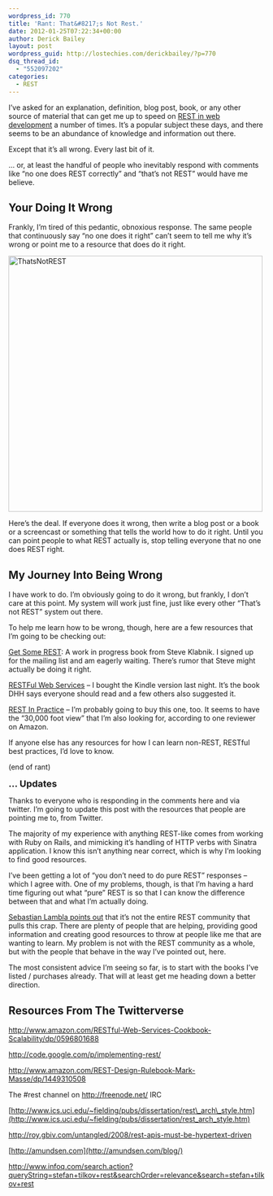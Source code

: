 ```yaml
---
wordpress_id: 770
title: 'Rant: That&#8217;s Not Rest.'
date: 2012-01-25T07:22:34+00:00
author: Derick Bailey
layout: post
wordpress_guid: http://lostechies.com/derickbailey/?p=770
dsq_thread_id:
  - "552097202"
categories:
  - REST
---
```

I&#8217;ve asked for an explanation, definition, blog post, book, or any other source of material that can get me up to speed on [REST in web development](http://en.wikipedia.org/wiki/Representational_state_transfer) a number of times. It&#8217;s a popular subject these days, and there seems to be an abundance of knowledge and information out there.

Except that it&#8217;s all wrong. Every last bit of it.

… or, at least the handful of people who inevitably respond with comments like &#8220;no one does REST correctly&#8221; and &#8220;that&#8217;s not REST&#8221; would have me believe.

## Your Doing It Wrong

Frankly, I&#8217;m tired of this pedantic, obnoxious response. The same people that continuously say &#8220;no one does it right&#8221; can&#8217;t seem to tell me why it&#8217;s wrong or point me to a resource that does do it right.

<img title="ThatsNotREST.jpg" src="https://lostechies.com/content/derickbailey/uploads/2012/01/ThatsNotREST.jpg" border="0" alt="ThatsNotREST" width="500" height="503" />

Here&#8217;s the deal. If everyone does it wrong, then write a blog post or a book or a screencast or something that tells the world how to do it right. Until you can point people to what REST actually is, stop telling everyone that no one does REST right.

## My Journey Into Being Wrong

I have work to do. I&#8217;m obviously going to do it wrong, but frankly, I don&#8217;t care at this point. My system will work just fine, just like every other &#8220;That&#8217;s not REST&#8221; system out there.

To help me learn how to be wrong, though, here are a few resources that I&#8217;m going to be checking out:

[Get Some REST](http://getsomere.st/): A work in progress book from Steve Klabnik. I signed up for the mailing list and am eagerly waiting. There&#8217;s rumor that Steve might actually be doing it right.

[RESTFul Web Services](http://www.amazon.com/Restful-Web-Services-Leonard-Richardson/dp/0596529260) &#8211; I bought the Kindle version last night. It&#8217;s the book DHH says everyone should read and a few others also suggested it.

[REST In Practice](http://www.amazon.com/REST-Practice-Hypermedia-Systems-Architecture/dp/0596805829) &#8211; I&#8217;m probably going to buy this one, too. It seems to have the &#8220;30,000 foot view&#8221; that I&#8217;m also looking for, according to one reviewer on Amazon.

If anyone else has any resources for how I can learn non-REST, RESTful best practices, I&#8217;d love to know.

(end of rant)

 

<span style="font-size: 18px; font-weight: bold;">… Updates</span>

Thanks to everyone who is responding in the comments here and via twitter. I&#8217;m going to update this post with the resources that people are pointing me to, from Twitter.

The majority of my experience with anything REST-like comes from working with Ruby on Rails, and mimicking it&#8217;s handling of HTTP verbs with Sinatra application. I know this isn&#8217;t anything near correct, which is why I&#8217;m looking to find good resources.

I&#8217;ve been getting a lot of &#8220;you don&#8217;t need to do pure REST&#8221; responses &#8211; which I agree with. One of my problems, though, is that I&#8217;m having a hard time figuring out what &#8220;pure&#8221; REST is so that I can know the difference between that and what I&#8217;m actually doing.

[Sebastian Lambla points out](https://twitter.com/#!/serialseb/status/162172630844186624) that it&#8217;s not the entire REST community that pulls this crap. There are plenty of people that are helping, providing good information and creating good resources to throw at people like me that are wanting to learn. My problem is not with the REST community as a whole, but with the people that behave in the way I&#8217;ve pointed out, here.

The most consistent advice I&#8217;m seeing so far, is to start with the books I&#8217;ve listed / purchases already. That will at least get me heading down a better direction.

## Resources From The Twitterverse

<http://www.amazon.com/RESTful-Web-Services-Cookbook-Scalability/dp/0596801688>

<http://code.google.com/p/implementing-rest/>

<http://www.amazon.com/REST-Design-Rulebook-Mark-Masse/dp/1449310508>

The #rest channel on <http://freenode.net/> IRC

[http://www.ics.uci.edu/~fielding/pubs/dissertation/rest\_arch\_style.htm](http://www.ics.uci.edu/~fielding/pubs/dissertation/rest_arch_style.htm)

<http://roy.gbiv.com/untangled/2008/rest-apis-must-be-hypertext-driven>

[http://amundsen.com](http://amundsen.com/blog/)

<http://www.infoq.com/search.action?queryString=stefan+tilkov+rest&searchOrder=relevance&search=stefan+tilkov+rest>